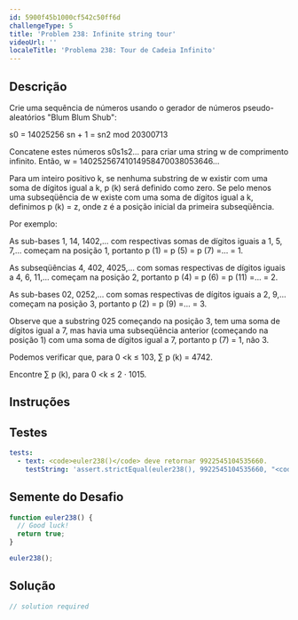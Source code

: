 ```yaml
---
id: 5900f45b1000cf542c50ff6d
challengeType: 5
title: 'Problem 238: Infinite string tour'
videoUrl: ''
localeTitle: 'Problema 238: Tour de Cadeia Infinito'
---
```


## Descrição
<section id="description"> Crie uma sequência de números usando o gerador de números pseudo-aleatórios &quot;Blum Blum Shub&quot;: <p> s0 = 14025256 sn + 1 = sn2 mod 20300713 </p><p> Concatene estes números s0s1s2… para criar uma string w de comprimento infinito. Então, w = 14025256741014958470038053646… </p><p> Para um inteiro positivo k, se nenhuma substring de w existir com uma soma de dígitos igual a k, p (k) será definido como zero. Se pelo menos uma subseqüência de w existe com uma soma de dígitos igual a k, definimos p (k) = z, onde z é a posição inicial da primeira subseqüência. </p><p> Por exemplo: </p><p> As sub-bases 1, 14, 1402,… com respectivas somas de dígitos iguais a 1, 5, 7,… começam na posição 1, portanto p (1) = p (5) = p (7) =… = 1. </p><p> As subseqüências 4, 402, 4025,… com somas respectivas de dígitos iguais a 4, 6, 11,… começam na posição 2, portanto p (4) = p (6) = p (11) =… = 2. </p><p> As sub-bases 02, 0252,… com somas respectivas de dígitos iguais a 2, 9,… começam na posição 3, portanto p (2) = p (9) =… = 3. </p><p> Observe que a substring 025 começando na posição 3, tem uma soma de dígitos igual a 7, mas havia uma subseqüência anterior (começando na posição 1) com uma soma de dígitos igual a 7, portanto p (7) = 1, não 3. </p><p> Podemos verificar que, para 0 &lt;k ≤ 103, ∑ p (k) = 4742. </p><p> Encontre ∑ p (k), para 0 &lt;k ≤ 2 · 1015. </p></section>

## Instruções
<section id="instructions">
</section>

## Testes
<section id='tests'>

```yml
tests:
  - text: <code>euler238()</code> deve retornar 9922545104535660.
    testString: 'assert.strictEqual(euler238(), 9922545104535660, "<code>euler238()</code> should return 9922545104535660.");'

```

</section>

## Semente do Desafio
<section id='challengeSeed'>

<div id='js-seed'>

```js
function euler238() {
  // Good luck!
  return true;
}

euler238();

```

</div>



</section>

## Solução
<section id='solution'>

```js
// solution required
```
</section>
